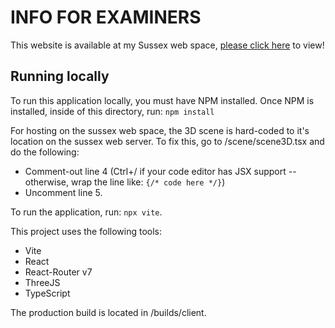 # INFO FOR EXAMINERS

This website is available at my Sussex web space, [please click here](http://users.sussex.ac.uk/~tj227/IM/WEB3D/) to view!

## Running locally

To run this application locally, you must have NPM installed. 
Once NPM is installed, inside of this directory, run:
```npm install```

For hosting on the sussex web space, the 3D scene is hard-coded to it's location on the sussex web server.
To fix this, go to /scene/scene3D.tsx and do the following:
- Comment-out line 4 (Ctrl+/ if your code editor has JSX support -- otherwise, wrap the line like: ```{/* code here */}```)
- Uncomment line 5.


To run the application, run:
```npx vite```.

This project uses the following tools:
- Vite
- React
- React-Router v7
- ThreeJS
- TypeScript

The production build is located in /builds/client.




